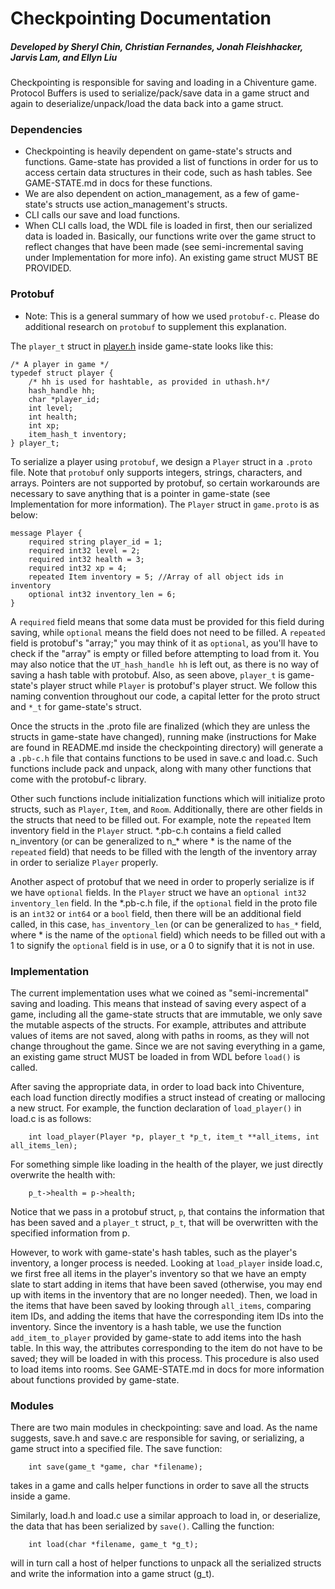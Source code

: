 # Checkpointing Documentation

##### Developed by Sheryl Chin, Christian Fernandes, Jonah Fleishhacker, Jarvis Lam, and Ellyn Liu

Checkpointing is responsible for saving and loading in a Chiventure game. Protocol Buffers is used to serialize/pack/save data in a game struct and again to deserialize/unpack/load the data back into a game struct. 

### Dependencies
* Checkpointing is heavily dependent on game-state's structs and functions. Game-state has provided a list of functions in order for us to access certain data structures in their code, such as hash tables. See GAME-STATE.md in docs for these functions. 
* We are also dependent on action_management, as a few of game-state's structs use action_management's structs.
* CLI calls our save and load functions.
* When CLI calls load, the WDL file is loaded in first, then our serialized data is loaded in. Basically, our functions write over the game struct to reflect changes that have been made (see semi-incremental saving under Implementation for more info). An existing game struct MUST BE PROVIDED.

### Protobuf
* Note: This is a general summary of how we used `protobuf-c`. Please do additional research on `protobuf` to supplement this explanation.

The `player_t` struct in [player.h](https://github.com/uchicago-cs/chiventure/blob/master/src/game-state/include/player.h) inside game-state looks like this:

```
/* A player in game */
typedef struct player {
    /* hh is used for hashtable, as provided in uthash.h*/   
    hash_handle hh;
    char *player_id;
    int level;
    int health;
    int xp;
    item_hash_t inventory;
} player_t;
```

To serialize a player using `protobuf`, we design a `Player` struct in a `.proto` file. Note that `protobuf` only supports integers, strings, characters, and arrays. Pointers are not supported by protobuf, so certain workarounds are necessary to save anything that is a pointer in game-state (see Implementation for more information). The `Player` struct in `game.proto` is as below:

```
message Player {
    required string player_id = 1;
    required int32 level = 2; 
    required int32 health = 3;
    required int32 xp = 4;
    repeated Item inventory = 5; //Array of all object ids in inventory
    optional int32 inventory_len = 6;
}
```
    
A `required` field means that some data must be provided for this field during saving, while `optional` means the field does not need to be filled. A `repeated` field is protobuf's "array;" you may think of it as `optional`, as you'll have to check if the "array" is empty or filled before attempting to load from it. You may also notice that the `UT_hash_handle hh` is left out, as there is no way of saving a hash table with protobuf. Also, as seen above, `player_t` is game-state's player struct while `Player` is protobuf's player struct. We follow this naming convention throughout our code, a capital letter for the proto struct and `*_t` for game-state's struct.

Once the structs in the .proto file are finalized (which they are unless the structs in game-state have changed), running make (instructions for Make are found in README.md inside the checkpointing directory) will generate a a `.pb-c.h` file that contains functions to be used in save.c and load.c. Such functions include pack and unpack, along with many other functions that come with the protobuf-c library.

Other such functions include initialization functions which will initialize proto structs, such as `Player`, `Item`, and `Room`. Additionally, there are other fields in the structs that need to be filled out. For example, note the `repeated` Item inventory field in the `Player` struct. \*.pb-c.h contains a field called n_inventory (or can be generalized to n_* where * is the name of the `repeated` field) that needs to be filled with the length of the inventory array in order to serialize `Player` properly. 

Another aspect of protobuf that we need in order to properly serialize is if we have `optional` fields. In the `Player` struct we have an `optional int32 inventory_len` field. In the \*.pb-c.h file, if the `optional` field in the proto file is an `int32` or `int64` or a `bool` field, then there will be an additional field called, in this case, `has_inventory_len` (or can be generalized to `has_*` field, where * is the name of the `optional` field) which needs to be filled out with a 1 to signify the `optional` field is in use, or a 0 to signify that it is not in use.

### Implementation
The current implementation uses what we coined as "semi-incremental" saving and loading. This means that instead of saving every aspect of a game, including all the game-state structs that are immutable, we only save the mutable aspects of the structs. For example, attributes and attribute values of items are not saved, along with paths in rooms, as they will not change throughout the game. Since we are not saving everything in a game, an existing game struct MUST be loaded in from WDL before `load()` is called. 

After saving the appropriate data, in order to load back into Chiventure, each load function directly modifies a struct instead of creating or mallocing a new struct. For example, the function  declaration of `load_player()` in load.c is as follows: 
```
    int load_player(Player *p, player_t *p_t, item_t **all_items, int all_items_len);
```
For something simple like loading in the health of the player, we just directly overwrite the health with:
```
    p_t->health = p->health;
````
    
Notice that we pass in a protobuf struct, `p`, that contains the information that has been saved and a `player_t` struct, `p_t`, that will be overwritten with the specified information from p.

However, to work with game-state's hash tables, such as the player's inventory, a longer process is needed. Looking at `load_player` inside load.c, we first free all items in the player's inventory so that we have an empty slate to start adding in items that have been saved (otherwise, you may end up with items in the inventory that are no longer needed). Then, we load in the items that have been saved by looking through `all_items`, comparing item IDs, and adding the items that have the corresponding item IDs into the inventory. Since the inventory is a hash table, we use the function `add_item_to_player` provided by game-state to add items into the hash table. In this way, the attributes corresponding to the item do not have to be saved; they will be loaded in with this process. This procedure is also used to load items into rooms. See GAME-STATE.md in docs for more information about functions provided by game-state.

### Modules
There are two main modules in checkpointing: save and load. As the name suggests, save.h and save.c are responsible for saving, or serializing, a game struct into a specified file. The save function:
```
    int save(game_t *game, char *filename);
```
takes in a game and calls helper functions in order to save all the structs inside a game.

Similarly, load.h and load.c use a similar approach to load in, or deserialize, the data that has been serialized by `save()`. Calling the function:
```
    int load(char *filename, game_t *g_t);
```
will in turn call a host of helper functions to unpack all the serialized structs and write the information into a game struct (g_t).

